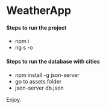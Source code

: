 # WeatherApp

#### Steps to run the project

- npm i
- ng s -o

#### Steps to run the database with cities

- npm install -g json-server
- go to assets folder
- json-server db.json

Enjoy.

